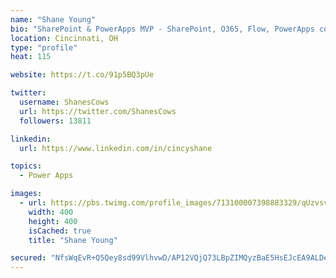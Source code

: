 ```yaml
---
name: "Shane Young"
bio: "SharePoint & PowerApps MVP - SharePoint, O365, Flow, PowerApps consulting? @PowerApps911 | Pure Snark? You found it."
location: Cincinnati, OH
type: "profile"
heat: 115

website: https://t.co/91p5BQ3pUe

twitter:
  username: ShanesCows
  url: https://twitter.com/ShanesCows
  followers: 13811

linkedin:
  url: https://www.linkedin.com/in/cincyshane

topics:
  - Power Apps

images:
  - url: https://pbs.twimg.com/profile_images/713100007398883329/qUzvsvQ3_400x400.jpg
    width: 400
    height: 400
    isCached: true
    title: "Shane Young"

secured: "NfsWqEvR+Q5Qey8sd99VlhvwD/AP12VQjQ73LBpZIMQyzBaE5HsEJcEA9ALDeSODztkwHs3ocgwxcbHDkEcA4iDLZ6JC+xki7qqpXvk9j1WGULhV3IVUclpqOZ7RtojgcdEX+pF+pjuWqT8SQlW7/K8YcPZR1ELWvKJHcaxvXmrVFbfYMJEEEMOU1GHkOMPY0e09oefcaNtB1YYI17vNzOeWlLojrDG2sdNTMkvXqf4fuImFCRK164o9o9v+gjtG9BJIvI/nqUjkbnn2uniecBaCXuOdNoZUAkYRHJ9wlwy6OcZHAprlpdSfhBXx2pHSqfnPhZqfoiaoVh7jWmssN9Wj6tZfXUjw563+CCywv0kO5WBa9m7bzikQ0BBH+C0KR5H1Ds+59f/rmlPe7Gw6yjq8iYjWcjr3W8bPxsZWJvc=;+KzHS50E+ggKK9lZAl501Q=="
---
```


